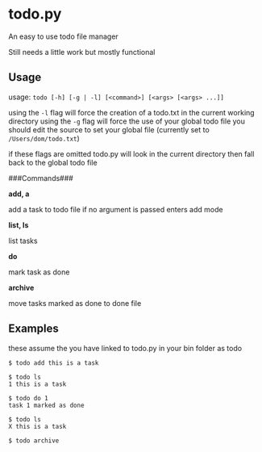 todo.py
=======

An easy to use todo file manager

Still needs a little work but mostly functional

Usage
-----

usage: `todo [-h] [-g | -l] [<command>] [<args> [<args> ...]]`

using the `-l` flag will force the creation of a todo.txt in the current working directory
using the `-g` flag will force the use of your global todo file
you should edit the source to set your global file (currently set to `/Users/dom/todo.txt`)

if these flags are omitted todo.py will look in the current directory then fall back to the global todo file

###Commands###

**add, a**

add a task to todo file
if no argument is passed enters add mode

**list, ls**

list tasks

**do**

mark task as done

**archive**

move tasks marked as done to done file


Examples
--------

these assume the you have linked to todo.py in your bin folder as todo

    $ todo add this is a task

    $ todo ls
    1 this is a task

    $ todo do 1
    task 1 marked as done

    $ todo ls
    X this is a task

    $ todo archive

